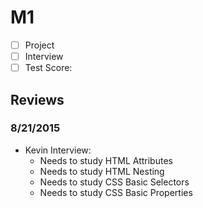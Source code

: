 # M1

- [ ] Project
- [ ] Interview
- [ ] Test Score: 

## Reviews

### 8/21/2015

- Kevin Interview:
  - Needs to study HTML Attributes
  - Needs to study HTML Nesting
  - Needs to study CSS Basic Selectors
  - Needs to study CSS Basic Properties
